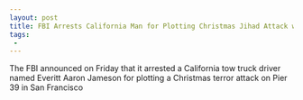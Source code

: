 ```yaml
---
layout: post
title: FBI Arrests California Man for Plotting Christmas Jihad Attack with Truck Guns and Bombs
tags:
 -
---
```

The FBI announced on Friday that it arrested a California tow truck driver named Everitt Aaron Jameson for plotting a Christmas terror attack on Pier 39 in San Francisco
